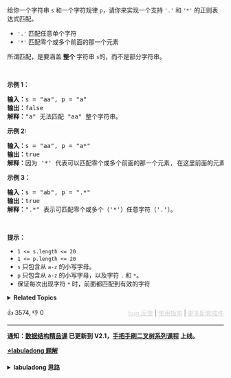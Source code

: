 <p>给你一个字符串&nbsp;<code>s</code>&nbsp;和一个字符规律&nbsp;<code>p</code>，请你来实现一个支持 <code>'.'</code>&nbsp;和&nbsp;<code>'*'</code>&nbsp;的正则表达式匹配。</p>

<ul> 
 <li><code>'.'</code> 匹配任意单个字符</li> 
 <li><code>'*'</code> 匹配零个或多个前面的那一个元素</li> 
</ul>

<p>所谓匹配，是要涵盖&nbsp;<strong>整个&nbsp;</strong>字符串&nbsp;<code>s</code>的，而不是部分字符串。</p> &nbsp;

<p><strong>示例 1：</strong></p>

<pre>
<strong>输入：</strong>s = "aa", p = "a"
<strong>输出：</strong>false
<strong>解释：</strong>"a" 无法匹配 "aa" 整个字符串。
</pre>

<p><strong>示例 2:</strong></p>

<pre>
<strong>输入：</strong>s = "aa", p = "a*"
<strong>输出：</strong>true
<strong>解释：</strong>因为 '*' 代表可以匹配零个或多个前面的那一个元素, 在这里前面的元素就是 'a'。因此，字符串 "aa" 可被视为 'a' 重复了一次。
</pre>

<p><strong>示例&nbsp;3：</strong></p>

<pre>
<strong>输入：</strong>s = "ab", p = ".*"
<strong>输出：</strong>true
<strong>解释：</strong>".*" 表示可匹配零个或多个（'*'）任意字符（'.'）。
</pre>

<p>&nbsp;</p>

<p><strong>提示：</strong></p>

<ul> 
 <li><code>1 &lt;= s.length&nbsp;&lt;= 20</code></li> 
 <li><code>1 &lt;= p.length&nbsp;&lt;= 20</code></li> 
 <li><code>s</code>&nbsp;只包含从&nbsp;<code>a-z</code>&nbsp;的小写字母。</li> 
 <li><code>p</code>&nbsp;只包含从&nbsp;<code>a-z</code>&nbsp;的小写字母，以及字符&nbsp;<code>.</code>&nbsp;和&nbsp;<code>*</code>。</li> 
 <li>保证每次出现字符&nbsp;<code>*</code> 时，前面都匹配到有效的字符</li> 
</ul>

<details><summary><strong>Related Topics</strong></summary>递归 | 字符串 | 动态规划</details><br>

<div>👍 3574, 👎 0<span style='float: right;'><span style='color: gray;'><a href='https://github.com/labuladong/fucking-algorithm/discussions/939' target='_blank' style='color: lightgray;text-decoration: underline;'>bug 反馈</a> | <a href='https://labuladong.gitee.io/article/fname.html?fname=jb插件简介' target='_blank' style='color: lightgray;text-decoration: underline;'>使用指南</a> | <a href='https://labuladong.github.io/algo/images/others/%E5%85%A8%E5%AE%B6%E6%A1%B6.jpg' target='_blank' style='color: lightgray;text-decoration: underline;'>更多配套插件</a></span></span></div>

<div id="labuladong"><hr>

**通知：[数据结构精品课](https://aep.h5.xeknow.com/s/1XJHEO) 已更新到 V2.1，[手把手刷二叉树系列课程](https://aep.xet.tech/s/3YGcq3) 上线。**



<p><strong><a href="https://labuladong.github.io/article/slug.html?slug=regular-expression-matching" target="_blank">⭐️labuladong 题解</a></strong></p>
<details><summary><strong>labuladong 思路</strong></summary>

## 基本思路

PS：这道题在[《算法小抄》](https://item.jd.com/12759911.html) 的第 155 页。

`s` 和 `p` 相互匹配的过程大致是，两个指针 `i, j` 分别在 `s` 和 `p` 上移动，如果最后两个指针都能移动到字符串的末尾，那么就匹配成功，反之则匹配失败。

正则表达算法问题只需要把住一个基本点：看 `s[i]` 和 `p[j]` 两个字符是否匹配，一切逻辑围绕匹配/不匹配两种情况展开即可。

动态规划算法的核心就是「状态」和「选择」，**「状态」无非就是 `i` 和 `j` 两个指针的位置，「选择」就是模式串的 `p[j]` 选择匹配几个字符**。

`dp` 函数的定义如下：

**若 `dp(s, i, p, j) = true`，则表示 `s[i..]` 可以匹配 `p[j..]`；若 `dp(s, i, p, j) = false`，则表示 `s[i..]` 无法匹配 `p[j..]`**。

**详细题解：[经典动态规划：正则表达式](https://labuladong.github.io/article/fname.html?fname=动态规划之正则表达)**

**标签：[二维动态规划](https://mp.weixin.qq.com/mp/appmsgalbum?__biz=MzAxODQxMDM0Mw==&action=getalbum&album_id=2122017695998050308)，[动态规划](https://mp.weixin.qq.com/mp/appmsgalbum?__biz=MzAxODQxMDM0Mw==&action=getalbum&album_id=1318881141113536512)，字符串**

## 解法代码

提示：🟢 标记的是我写的解法代码，🤖 标记的是 chatGPT 翻译的多语言解法代码。如有错误，可以 [点这里](https://github.com/labuladong/fucking-algorithm/issues/1113) 反馈和修正。

<div class="tab-panel"><div class="tab-nav">
<button data-tab-item="cpp" class="tab-nav-button btn active" data-tab-group="default" onclick="switchTab(this)">cpp🟢</button>

<button data-tab-item="python" class="tab-nav-button btn " data-tab-group="default" onclick="switchTab(this)">python🤖</button>

<button data-tab-item="java" class="tab-nav-button btn " data-tab-group="default" onclick="switchTab(this)">java🤖</button>

<button data-tab-item="go" class="tab-nav-button btn " data-tab-group="default" onclick="switchTab(this)">go🤖</button>

<button data-tab-item="javascript" class="tab-nav-button btn " data-tab-group="default" onclick="switchTab(this)">javascript🤖</button>
</div><div class="tab-content">
<div data-tab-item="cpp" class="tab-item active" data-tab-group="default"><div class="highlight">

```cpp
class Solution {
    public:
    // 备忘录
    vector<vector<int>> memo;

    bool isMatch(string s, string p) {
        int m = s.size(), n = p.size();
        memo = vector<vector<int>>(m, vector<int>(n, -1));
        // 指针 i，j 从索引 0 开始移动
        return dp(s, 0, p, 0);
    }

    /* 计算 p[j..] 是否匹配 s[i..] */
    bool dp(string& s, int i, string& p, int j) {
        int m = s.size(), n = p.size();
        // base case
        if (j == n) {
            return i == m;
        }
        if (i == m) {
            if ((n - j) % 2 == 1) {
                return false;
            }
            for (; j + 1 < n; j += 2) {
                if (p[j + 1] != '*') {
                    return false;
                }
            }
            return true;
        }

        // 查备忘录，防止重复计算
        if (memo[i][j] != -1) {
            return memo[i][j];
        }

        bool res = false;

        if (s[i] == p[j] || p[j] == '.') {
            if (j < n - 1 && p[j + 1] == '*') {
                res = dp(s, i, p, j + 2)
                        || dp(s, i + 1, p, j);
            } else {
                res = dp(s, i + 1, p, j + 1);
            }
        } else {
            if (j < n - 1 && p[j + 1] == '*') {
                res = dp(s, i, p, j + 2);
            } else {
                res = false;
            }
        }
        // 将当前结果记入备忘录
        memo[i][j] = res;
        return res;
    }
};
```

</div></div>

<div data-tab-item="python" class="tab-item " data-tab-group="default"><div class="highlight">

```python
# 注意：python 代码由 chatGPT🤖 根据我的 cpp 代码翻译，旨在帮助不同背景的读者理解算法逻辑。
# 本代码已经通过力扣的测试用例，应该可直接成功提交。

class Solution:
    # 备忘录
    memo = []

    def isMatch(self, s: str, p: str) -> bool:
        m, n = len(s), len(p)
        self.memo = [[-1] * n for _ in range(m)]
        # 指针 i，j 从索引 0 开始移动
        return self.dp(s, 0, p, 0)

    # 计算 p[j..] 是否匹配 s[i..]
    def dp(self, s: str, i: int, p: str, j: int) -> bool:
        m, n = len(s), len(p)
        # base case
        if j == n:
            return i == m
        if i == m:
            if (n - j) % 2 == 1:
                return False
            for k in range(j + 1, n, 2):
                if p[k] != '*':
                    return False
            return True

        # 查备忘录，防止重复计算
        if self.memo[i][j] != -1:
            return self.memo[i][j]

        res = False

        if s[i] == p[j] or p[j] == '.':
            if j < n - 1 and p[j + 1] == '*':
                res = self.dp(s, i, p, j + 2) or self.dp(s, i + 1, p, j)
            else:
                res = self.dp(s, i + 1, p, j + 1)
        else:
            if j < n - 1 and p[j + 1] == '*':
                res = self.dp(s, i, p, j + 2)
            else:
                res = False
        # 将当前结果记入备忘录
        self.memo[i][j] = res
        return res
```

</div></div>

<div data-tab-item="java" class="tab-item " data-tab-group="default"><div class="highlight">

```java
// 注意：java 代码由 chatGPT🤖 根据我的 cpp 代码翻译，旨在帮助不同背景的读者理解算法逻辑。
// 本代码已经通过力扣的测试用例，应该可直接成功提交。

class Solution {
    // 备忘录
    int[][] memo;

    public boolean isMatch(String s, String p) {
        int m = s.length(), n = p.length();
        memo = new int[m][n];
        for (int i = 0; i < m; i++) {
            Arrays.fill(memo[i], -1);
        }
        // 指针 i，j 从索引 0 开始移动
        return dp(s, 0, p, 0);
    }

    /* 计算 p[j..] 是否匹配 s[i..] */
    private boolean dp(String s, int i, String p, int j) {
        int m = s.length(), n = p.length();
        // base case
        if (j == n) {
            return i == m;
        }
        if (i == m) {
            if ((n - j) % 2 == 1) {
                return false;
            }
            for (; j + 1 < n; j += 2) {
                if (p.charAt(j + 1) != '*') {
                    return false;
                }
            }
            return true;
        }

        // 查备忘录，防止重复计算
        if (memo[i][j] != -1) {
            return memo[i][j] == 1;
        }

        boolean res = false;

        if (s.charAt(i) == p.charAt(j) || p.charAt(j) == '.') {
            if (j < n - 1 && p.charAt(j + 1) == '*') {
                res = dp(s, i, p, j + 2)
                        || dp(s, i + 1, p, j);
            } else {
                res = dp(s, i + 1, p, j + 1);
            }
        } else {
            if (j < n - 1 && p.charAt(j + 1) == '*') {
                res = dp(s, i, p, j + 2);
            } else {
                res = false;
            }
        }
        // 将当前结果记入备忘录
        memo[i][j] = res ? 1 : 0;
        return res;
    }
}
```

</div></div>

<div data-tab-item="go" class="tab-item " data-tab-group="default"><div class="highlight">

```go
// 注意：go 代码由 chatGPT🤖 根据我的 cpp 代码翻译，旨在帮助不同背景的读者理解算法逻辑。
// 本代码已经通过力扣的测试用例，应该可直接成功提交。

func isMatch(s string, p string) bool {
    // 备忘录
    memo := make([][]int, len(s))
    for i := range memo {
        memo[i] = make([]int, len(p))
        for j := range memo[i] {
            memo[i][j] = -1
        }
    }
    // 指针 i，j 从索引 0 开始移动
    return dp(s, 0, p, 0, memo)
}

/* 计算 p[j..] 是否匹配 s[i..] */
func dp(s string, i int, p string, j int, memo [][]int) bool {
    m, n := len(s), len(p)
    // base case
    if j == n {
        return i == m
    }
    if i == m {
        if (n-j)%2 == 1 {
            return false
        }
        for ; j+1 < n; j += 2 {
            if p[j+1] != '*' {
                return false
            }
        }
        return true
    }

    // 查备忘录，防止重复计算
    if memo[i][j] != -1 {
        return memo[i][j] == 1
    }

    var res bool

    if s[i] == p[j] || p[j] == '.' {
        if j < n-1 && p[j+1] == '*' {
            res = dp(s, i, p, j+2, memo) || dp(s, i+1, p, j, memo)
        } else {
            res = dp(s, i+1, p, j+1, memo)
        }
    } else {
        if j < n-1 && p[j+1] == '*' {
            res = dp(s, i, p, j+2, memo)
        } else {
            res = false
        }
    }
    // 将当前结果记入备忘录
    memo[i][j] = 0
    if res {
        memo[i][j] = 1
    }
    return res
}
```

</div></div>

<div data-tab-item="javascript" class="tab-item " data-tab-group="default"><div class="highlight">

```javascript
// 注意：javascript 代码由 chatGPT🤖 根据我的 cpp 代码翻译，旨在帮助不同背景的读者理解算法逻辑。
// 本代码已经通过力扣的测试用例，应该可直接成功提交。

var isMatch = function(s, p) {
    let m = s.length, n = p.length;
    // 备忘录
    let memo = new Array(m + 1);
    for (let i = 0; i < memo.length; i++) {
        memo[i] = new Array(n + 1).fill(-1);
    }

    return dp(0, 0);

    /* 计算 p[j..] 是否匹配 s[i..] */
    function dp(i, j) {
        // 查备忘录，防止重复计算
        if (memo[i][j] !== -1) {
            return memo[i][j];
        }
        let res = false;
        // base case
        if (j === n) {
            res = i === m;
        } else {
            let firstMatch = i < m && (p[j] === s[i] || p[j] === '.');
            if (j + 1 < n && p[j + 1] === '*') {
                res = dp(i, j + 2) || (firstMatch && dp(i + 1, j));
            } else {
                res = firstMatch && dp(i + 1, j + 1);
            }
        }
        // 将当前结果记入备忘录
        memo[i][j] = res;
        return res;
    }
};
```

</div></div>
</div></div>

**类似题目**：
  - [44. 通配符匹配 🔴](/problems/wildcard-matching)
  - [剑指 Offer 19. 正则表达式匹配 🔴](/problems/zheng-ze-biao-da-shi-pi-pei-lcof)

</details>
</div>



